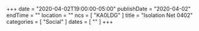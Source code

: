 +++
date = "2020-04-02T19:00:00-05:00"
publishDate = "2020-04-02"
endTime = ""
location = ""
ncs = [ "KA0LDG" ]
title = "Isolation Net 0402"
categories = [ "Social" ]
dates = [ "" ]
+++
